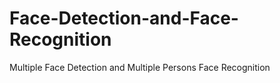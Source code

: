 # Face-Detection-and-Face-Recognition
Multiple Face Detection and Multiple Persons Face Recognition
